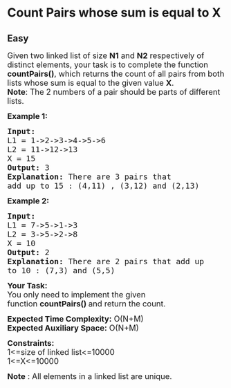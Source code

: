# Count Pairs whose sum is equal to X
##  Easy 
<div class="problem-statement">
                <p></p><p><span style="font-size:18px">Given two linked list of size <strong>N1</strong> and <strong>N2</strong> respectively of distinct elements, your task is to complete the function <strong>countPairs()</strong>, which returns the count of all pairs from both lists whose sum is equal to the given value <strong>X</strong>.<br>
<strong>Note</strong>: The 2 numbers of a pair should be parts of different lists.</span></p>

<p><span style="font-size:18px"><strong>Example 1:</strong></span></p>

<pre><span style="font-size:18px"><strong>Input:
</strong>L1 = 1-&gt;2-&gt;3-&gt;4-&gt;5-&gt;6
L2 = 11-&gt;12-&gt;13
X = 15
<strong>Output: </strong>3<strong>
Explanation: </strong>There are 3 pairs that
add up to 15&nbsp;: (4,11) , (3,12) and (2,13)</span>
</pre>

<p><span style="font-size:18px"><strong>Example 2:</strong></span></p>

<pre><span style="font-size:18px"><strong>Input:
</strong>L1 = 7-&gt;5-&gt;1-&gt;3
L2 = 3-&gt;5-&gt;2-&gt;8
X = 10
<strong>Output: </strong>2<strong>
Explanation: </strong>There are 2 pairs that add up
to 10 : (7,3) and (5,5)</span></pre>

<p><span style="font-size:18px"><strong>Your Task:</strong><br>
You only need to implement the given function&nbsp;<strong>countPairs() </strong>and return the count.</span></p>

<p><span style="font-size:18px"><strong>Expected Time Complexity:</strong>&nbsp;O(N+M)<br>
<strong>Expected Auxiliary Space:</strong>&nbsp;O(N+M)</span></p>

<p><span style="font-size:18px"><strong>Constraints:</strong><br>
1&lt;=size of linked list&lt;=10000<br>
1&lt;=X&lt;=10000</span></p>

<p><span style="font-size:18px"><strong>Note</strong> : All elements in a linked list are unique.</span></p>
 <p></p>
            </div>